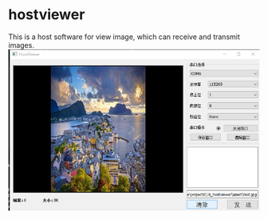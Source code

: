 <!--
 * @Date: 2024-09-22 15:40:45
 * @LastEditors: jsvi53
 * @LastEditTime: 2024-09-22 16:12:58
 * @FilePath: \18_hostviewer\README.md
-->
# hostviewer
This is a host software for view image, which can receive and transmit images.
![demo](asset/asset.png#pic_center)
